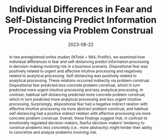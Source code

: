 ---
abstract: In two preregistered online studies (NTotal = 984; Prolific), we examined how individual differences in fear and self-distancing predict information processing in decision-making involving risk in a business scenario. Dispositional fear was positively related to urgent and affective intuitive processing and negatively related to analytical processing. Self-distancing was positively related to analytical processing. These relations occurred indirectly via problem construal. Dispositional fear predicted less concrete problem construal, which in turn predicted more urgent intuitive processing and less analytical processing. In contrast, habitual self-distancing predicted more concrete problem construal, which in turn predicted more analytical processing and less urgent intuitive processing. Surprisingly, dispositional fear had a negative indirect relation with affective intuitive processing via more abstract problem construal, and habitual self-distancing had a positive indirect relation with affective processing via more concrete problem construal. Overall, these findings suggest that, in contrast to emotionally regulated decision-makers, fearful decision-makers’ tendency to construe problems less concretely (i.e., more abstractly) might hinder their ability to concretize and analyze problems involving risk.
authors:
- Mayiwar, L., Hærem, T., Furnham, A
date: "2023-08-22"
doi: "https://doi.org/10.1016/j.paid.2023.112383"
featured: true
image:
  focal_point: ""
  preview_only: false
projects: []
publication: '*Personality and Individual Differences (in press)*'
publication_short: ""
publication_types: ""
publishDate: "2023-08-31"
slides: #
summary: 
title: "Individual Differences in Fear and Self-Distancing Predict Information Processing via Problem Construal"
url_code: ""
url_dataset: ""
url_pdf: "paid2023.pdf"
url_poster: ""
url_project: ""
url_slides: ""
url_source: #
url_video: ""
---